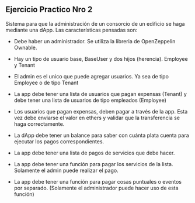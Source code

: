 ## Ejercicio Practico Nro 2

Sistema para que la administración de un consorcio de un edificio se haga mediante una dApp. Las características pensadas son:

- Debe haber un administrador. Se utiliza la libreria de OpenZeppelin Ownable.

- Hay un tipo de usuario base, BaseUser y dos hijos (herencia). Employee y Tenant

- El admin es el unico que puede agregar usuarios. Ya sea de tipo Employee o de tipo Tenant

- La app debe tener una lista de usuarios que pagan expensas (Tenant) y debe tener una lista de usuarios de tipo empleados (Employee)

- Los usuarios que pagan expensas, deben pagar a través de la app. Esta vez debe enviarse el valor en ethers y validar que la transferencia se haga correctamente.

- La dApp debe tener un balance para saber con cuánta plata cuenta para ejecutar los pagos correspondientes.

- La app debe tener una lista de pagos de servicios que debe hacer.

- La app debe tener una función para pagar los servicios de la lista. Solamente el admin puede realizar el pago.

- La app debe tener una función para pagar cosas puntuales o eventos por separado. (Solamente el administrador puede hacer uso de esta función)

